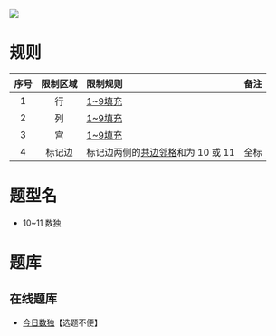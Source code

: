 ![](https://cn.sudoku.today/pic/02/c1011/46612_32126.png)

# 规则

| 序号  | 限制区域 | 限制规则                   | 备注  |
|:---:|:----:|:-----------------------|:---:|
|  1  |  行   | [1~9填充]                |     |
|  2  |  列   | [1~9填充]                |     |
|  3  |  宫   | [1~9填充]                |     |
|  4  | 标记边  | 标记边两侧的[共边邻格]和为 10 或 11 | 全标  |

# 题型名

- 10~11 数独

# 题库

## 在线题库

- [今日数独]【选题不便】

[1~9填充]: ../../../../../rules.md#1~9填充

[共边邻格]: ../../../../../rules.md#共边邻格

[今日数独]: https://cn.sudoku.today/g-ten-eleven-sudoku/

